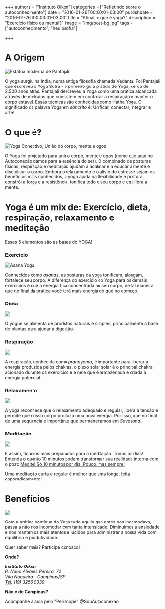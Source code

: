 
+++
authors = ["Instituto Oikon"]
categories = ["Refletindo sobre o autoconhecimento"]
date = "2016-01-26T00:00:01-03:00"
publishdate = "2016-01-26T00:03:01-03:00"
title = "Afinal, o que é yoga?"
description = "Exercício físico ou mental?"
image = "img/post-bg.jpg"
tags = ["autoconhecimento", "heulosofia"]

+++

# A Origem
![Estátua moderna de Pantajali](https://s3-sa-east-1.amazonaws.com/blog.autoconexao.org.br/img/2016/01/Patanjali_Statue.jpg)

O yoga surgiu na India, numa antiga filosofia chamada Vedanta. Foi Pantajali que escreveu o Yoga Sutra - o primeiro guia prátido de Yoga, cerca de 2.500 anos atrás.
Pantajali descreveu a Yoga como uma prática alcançada através de métodos que consistem em controlar a respiração e manter o corpo estável. Essas técnicas são conhecidas como Hatha Yoga.
O significado da palavra Yoga em *sâncrito* é: Unificar, conectar, integrar e arte!


# O que é?
![Yoga Conectivo, União do corpo, mente e ogos](https://s3-sa-east-1.amazonaws.com/blog.autoconexao.org.br/img/2016/01/mulher_cinza_yoga.jpg)

O Yoga foi projetado para unir o corpo, mente e ogos (nome que aqui no Autoconexão damos para a essência do ser). O combinado de posturas físicas, respiração e meditação ajudam a acalmar e a educar a mente e disciplicar o corpo. Embora o relaxamento e o alívio do estresse sejam os benefícios mais conhecidos, a yoga ajuda na flexibilidade e postura, constrói a força e a resistência, tonifica todo o seu corpo e equilibra a mente.

# Yoga é um mix de: Exercício, dieta, respiração, relaxamento e meditação
Esses 5 elementos são as bases do YOGA!

### Exercício
![Asana Yoga](https://s3-sa-east-1.amazonaws.com/blog.autoconexao.org.br/img/2016/01/asana-yoga.jpg)

Conhecidos como *asanas*, as posturas da yoga tonificam, alongam, fortalece seu corpo. A diferença do exercício do Yoga para os demais exercícios é que a energia fica concentrada no seu corpo, de tal maneira que no final da prática você terá mais energia do que no começo.

### Dieta
![](https://s3-sa-east-1.amazonaws.com/blog.autoconexao.org.br/img/2016/01/alimentos-saudaveis.jpg)

O yogue se alimenta de produtos naturais e simples, principalmente à base de plantas para ajudar a digestão.


### Respiração
![](https://s3-sa-east-1.amazonaws.com/blog.autoconexao.org.br/img/2016/01/mulher2_parque_yoga.jpg)

A respiração, conhecida como *pranayama*, é importante para liberar a energia produzida pelos chakras, o plexo solar solar é o principal chakra acionado durante os exercícios e é nele que é armazenada e criada a energia potencial.

### Relaxamento
![](https://s3-sa-east-1.amazonaws.com/blog.autoconexao.org.br/img/2016/01/savasana.jpg)

A yoga reconhece que o relaxamento adequado e regular, libera a tensão e permite que nosso corpo produza uma nova energia. Por isso, que no final de uma sequencia é importânte que permaneçamos em *Savasana*.

### Meditação
![](https://s3-sa-east-1.amazonaws.com/blog.autoconexao.org.br/img/2016/01/meditando-no-deserto.jpg)

E assim, ficamos mais preparados para a meditação. Todos os dias! Entenda o quanto 10 minutos podem transformar sua realidade interna com o post: [Medite! Só 10 minutos por dia. Pouco, mas sempre!](http://blog.autoconexao.org.br/post/2015/11/medite-10-minutos-por-dia/)

Uma meditação curta e regular é melhor que uma longa, feita esporadicamente!


# Benefícios
![](https://s3-sa-east-1.amazonaws.com/blog.autoconexao.org.br/img/2016/01/mulher_meditando_montanha.jpg)

Com a prática contínua do Yoga tudo aquilo que antes nos incomodava, passa a não nos incomodar com tanta intensidade.
Diminuímos a ansiedade e nos mantemos mais atentos e lúcidos para administrar a nossa vida com equilíbrio e produtividade.
 


Quer saber mais? Participe conosco!


**Onde?**

<address>
  <strong>Instituto Oikon</strong><br>
  R. Nuno Álvares Pereira, 72<br>
  Vila Nogueira – Campinas/SP<br>
  <abbr title="Phone">Tel:</abbr> (19) 3256.0339
</address>


**Não é de Campinas?**

Acompanhe a aula pelo "Periscope" @SouAutoconexao

